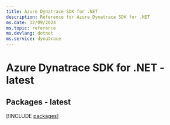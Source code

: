 ```yaml
---
title: Azure Dynatrace SDK for .NET
description: Reference for Azure Dynatrace SDK for .NET
ms.date: 12/09/2024
ms.topic: reference
ms.devlang: dotnet
ms.service: dynatrace
---
```

# Azure Dynatrace SDK for .NET - latest
## Packages - latest
[!INCLUDE [packages](dynatrace-index.md)]